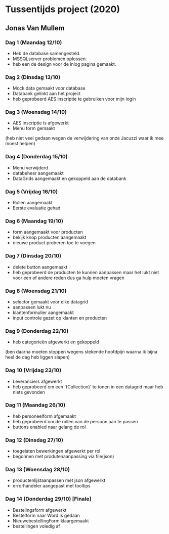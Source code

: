 # Tussentijds project (2020)
## Jonas Van Mullem

### Dag 1 (Maandag 12/10)
- Heb de database samengesteld.
- MSSQLserver problemen oplossen.
- heb een de design voor de inlog pagina gemaakt.
### Dag 2 (Dinsdag 13/10)

- Mock data gemaakt voor database
- Databank gelinkt aan het project
- heb geprobeerd AES inscriptie te gebruiken voor mijn login
### Dag 3 (Woensdag 14/10)
- AES inscriptie is afgewerkt
- Menu form gemaakt

(heb niet veel gedaan wegen de verwijdering van onze Jacuzzi waar ik mee moest helpen)

### Dag 4 (Donderdag 15/10)
- Menu verwijderd
- databeheer aangemaakt
- DataGrids aangemaakt en gekoppeld aan de databank

### Dag 5 (Vrijdag 16/10)

- Rollen aangemaakt
- Eerste evaluatie gehad

### Dag 6 (Maandag 19/10)

- form aangemaakt voor producten
- bekijk knop producten aangemaakt
- nieuwe product proberen toe te voegen

### Dag 7 (Dinsdag 20/10)

- delete button aangemaakt
- heb geprobeerd de producten te kunnen aanpassen maar het lukt niet voor een of andere reden dus ga hulp moeten vragen

### Dag 8 (Woensdag 21/10)

- selector gemaakt voor elke datagrid
- aanpassen lukt nu
- klantenformulier aangemaakt
- input controle gezet op klanten en producten

### Dag 9 (Donderdag 22/10)

- heb categorieën afgewerkt en gekoppeld

(ben daarna moeten stoppen wegens stekende hoofdpijn waarna ik bijna heel de dag heb liggen slapen)

### Dag 10 (Vrijdag 23/10)

- Leveranciers afgewerkt
- heb geprobeerd om een '(Collection)' te tonen in een datagrid maar heb niets gevonden 

### Dag 11 (Maandag 26/10)
- heb personeelform afgemaakt
- heb geprobeerd om de rollen van de persoon aan te passen
- buttons enabled naar gelang de rol

### Dag 12 (Dinsdag 27/10)
- toegelaten bewerkingen afgewerkt per rol 
- begonnen met produtenaanpassing via file(json)

### Dag 13 (Woensdag 28/10)
- productenlijstaanpassen met json afgewerkt
- errorhandeler aangepast met tooltips
### Dag 14 (Donderdag 29/10) [Finale]
- Bestelingsform afgewerkt
- Bestelform naar Word is gedaan
- NieuwebestellingForm klaargemaakt
- bestellingen voledig af